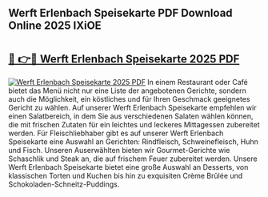 ## Werft Erlenbach Speisekarte PDF Download Online 2025 IXiOE

# <h2><a href="http://gc73mo.nevu.top/?p=Werft+Erlenbach+Speisekarte">🔗 👉🔴 Werft Erlenbach Speisekarte 2025 PDF</a></h2>

[![Werft Erlenbach Speisekarte 2025 PDF](https://i.imgur.com/dBaPXMq.png)](http://gc73mo.nevu.top/?p=Werft+Erlenbach+Speisekarte)
In einem Restaurant oder Café bietet das Menü nicht nur eine Liste der angebotenen Gerichte, sondern auch die Möglichkeit, ein köstliches und für Ihren Geschmack geeignetes Gericht zu wählen. Auf unserer Werft Erlenbach Speisekarte empfehlen wir einen Salatbereich, in dem Sie aus verschiedenen Salaten wählen können, die mit frischen Zutaten für ein leichtes und leckeres Mittagessen zubereitet werden. Für Fleischliebhaber gibt es auf unserer Werft Erlenbach Speisekarte eine Auswahl an Gerichten: Rindfleisch, Schweinefleisch, Huhn und Fisch. Unseren Auserwählten bieten wir Gourmet-Gerichte wie Schaschlik und Steak an, die auf frischem Feuer zubereitet werden. Unsere Werft Erlenbach Speisekarte bietet eine große Auswahl an Desserts, von klassischen Torten und Kuchen bis hin zu exquisiten Crème Brûlée und Schokoladen-Schneitz-Puddings.
